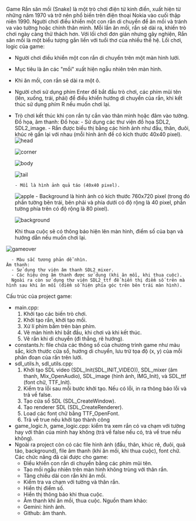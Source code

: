 Game Rắn săn mồi (Snake) là một trò chơi điện tử kinh điển, xuất hiện từ những năm 1970 và trở nên phổ biến trên điện thoại Nokia vào cuối thập niên 1990. Người chơi điều khiển một con rắn di chuyển để ăn mồi và tránh va vào tường hoặc chính thân mình. Mỗi lần ăn mồi, rắn sẽ dài ra, khiến trò chơi ngày càng thử thách hơn. Với lối chơi đơn giản nhưng gây nghiện, Rắn săn mồi là một biểu tượng gắn liền với tuổi thơ của nhiều thế hệ.
Lối chơi, logic của game:
 - Người chơi điều khiển một con rắn di chuyển trên một màn hình lưới.
 - Mục tiêu là ăn các "mồi" xuất hiện ngẫu nhiên trên màn hình.
 - Khi ăn mồi, con rắn sẽ dài ra một ô.
 - Người chơi sử dụng phím Enter để bắt đầu trò chơi, các phím mũi tên (lên, xuống, trái, phải) để điều khiển hướng di chuyển của rắn, khi kết thúc sử dụng phím R nếu muốn chơi lại.
 - Trò chơi kết thúc khi con rắn tự cắn vào thân mình hoặc đâm vào tường.
Đồ họa, âm thanh:
     Đồ họa: 
       - Sử dụng các thư viện đồ họa SDL2, SDL2_image.
       - Rắn được biểu thị bằng các hình ảnh như đầu, thân, đuôi, khúc rẽ gắn lại với nhau (mỗi hình ảnh đề có kích thước 40x40 pixel).
   ![head](https://github.com/user-attachments/assets/6498f3b8-25ee-4f13-ab32-70d5d3e4aa9c)

   ![corner](https://github.com/user-attachments/assets/f5e94637-a0a9-473e-b487-37860393add2)

   ![body](https://github.com/user-attachments/assets/c182ba24-f045-4f1b-a2d4-9ba8c981279c)

   ![tail](https://github.com/user-attachments/assets/4c1aff98-2a4e-4004-a3ef-e660e8c40718)

       - Mồi là hình ảnh quả táo (40x40 pixel).

    ![apple](https://github.com/user-attachments/assets/35d0862f-a43c-4d71-915c-1a0fc53adc4f)
       - Background là hình ảnh có kích thước 760x720 pixel (trong đó phần tường bên trái, bên phải và phía dưới có độ rộng là 40 pixel, phần tường phía trên có độ rộng là 
80 pixel).

   ![background](https://github.com/user-attachments/assets/7b3bf0da-fdfb-4277-bfcc-17b040a86d1f)

   Khi thua cuộc sẽ có thông báo hiện lên màn hình, điểm số của bạn và hướng dẫn nếu muốn chơi lại.

![gameover](https://github.com/user-attachments/assets/a71e73cf-8f73-435e-b6e0-21d36b6786af)
  
      - Màu sắc tương phản dễ nhìn.
    Âm thanh: 
      - Sử dụng thư viện âm thanh SDL2_mixer.
      - Các hiệu ứng âm thanh được sử dụng (khi ăn mồi, khi thua cuộc).
      Ngoài ra còn sử dụng thư viện SDL2_ttf để hiển thị điểm số trên mà hình sau khi ăn mồi (điểm số hiện phía góc trên bên trái màn hình).
Cấu trúc của project game:
- main.cpp:
  1. Khởi tạo các biến trò chơi.
  2. Khởi tạo rắn, khởi tạo mồi.
  3. Xử lí phím bấm trên bàn phím.
  4. Vẽ màn hình khi bắt đầu, khi chơi và khi kết thúc.
  5. Vẽ rắn khi di chuyển (đi thẳng, rẽ hướng).
- constants.h: file chứa các thông số của chương trình game như màu sắc, kích thước cửa sổ, hướng di chuyển, lưu trữ tọa độ (x, y) của mỗi phân đoạn của rắn trên lưới.
- sdl_utils.h, sdl_utils.cpp:
  1. Khởi tạo SDL video (SDL_Init(SDL_INIT_VIDEO)), SDL_mixer (âm thanh, Mix_OpenAudio), SDL_image (hình ảnh, IMG_Init), và SDL_ttf (font chữ, TTF_Init). 
  2. Kiểm tra lỗi sau mỗi bước khởi tạo. Nếu có lỗi, in ra thông báo lỗi và trả về false. 
  3. Tạo cửa sổ SDL (SDL_CreateWindow). 
  4. Tạo renderer SDL (SDL_CreateRenderer). 
  5. Load các font chữ bằng TTF_OpenFont. 
  6. Trả về true nếu khởi tạo thành công
- game_logic.h, game_logic.cpp: kiểm tra xem rắn có va chạm với tường hay với thân của mình hay không (trả về false nếu có, trả về true nếu không).
- Ngoài ra project còn có các file hình ảnh (đầu, thân, khúc rẽ, đuôi, quả táo, background), file âm thanh (khi ăn mồi, khi thua cuộc), font chữ.
Các chức năng đã cài được cho game: 
  - Điều khiển con rắn di chuyển bằng các phím mũi tên. 
  - Tạo mồi ngẫu nhiên trên màn hình không trùng với thân rắn. 
  - Tăng chiều dài con rắn khi ăn mồi. 
  - Kiểm tra va chạm với tường và thân rắn. 
  - Hiển thị điểm số. 
  - Hiển thị thông báo khi thua cuộc. 
  - Âm thanh khi ăn mồi, thua cuộc. 
Nguồn tham khảo:
  - Gemini: hình ảnh.
  - Github: âm thanh.













